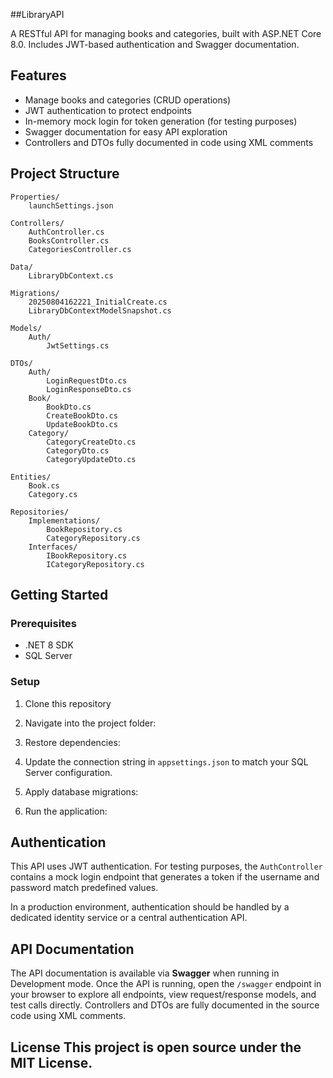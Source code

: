 ##LibraryAPI

A RESTful API for managing books and categories, built with ASP.NET Core 8.0.
Includes JWT-based authentication and Swagger documentation.

## Features

* Manage books and categories (CRUD operations)
* JWT authentication to protect endpoints
* In-memory mock login for token generation (for testing purposes)
* Swagger documentation for easy API exploration
* Controllers and DTOs fully documented in code using XML comments

## Project Structure

```
Properties/
    launchSettings.json

Controllers/
    AuthController.cs
    BooksController.cs
    CategoriesController.cs

Data/
    LibraryDbContext.cs

Migrations/
    20250804162221_InitialCreate.cs
    LibraryDbContextModelSnapshot.cs

Models/
    Auth/
        JwtSettings.cs

DTOs/
    Auth/
        LoginRequestDto.cs
        LoginResponseDto.cs
    Book/
        BookDto.cs
        CreateBookDto.cs
        UpdateBookDto.cs
    Category/
        CategoryCreateDto.cs
        CategoryDto.cs
        CategoryUpdateDto.cs

Entities/
    Book.cs
    Category.cs

Repositories/
    Implementations/
        BookRepository.cs
        CategoryRepository.cs
    Interfaces/
        IBookRepository.cs
        ICategoryRepository.cs
```

## Getting Started

### Prerequisites

* .NET 8 SDK
* SQL Server

### Setup

1. Clone this repository

2. Navigate into the project folder:

3. Restore dependencies:

4. Update the connection string in `appsettings.json` to match your SQL Server configuration.

5. Apply database migrations:

6. Run the application:

## Authentication

This API uses JWT authentication.
For testing purposes, the `AuthController` contains a mock login endpoint that generates a token if the username and password match predefined values.

In a production environment, authentication should be handled by a dedicated identity service or a central authentication API.

## API Documentation

The API documentation is available via **Swagger** when running in Development mode.
Once the API is running, open the `/swagger` endpoint in your browser to explore all endpoints, view request/response models, and test calls directly.
Controllers and DTOs are fully documented in the source code using XML comments.

## License This project is open source under the MIT License.